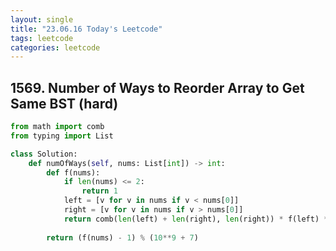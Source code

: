 ```yaml
---
layout: single
title: "23.06.16 Today's Leetcode"
tags: leetcode
categories: leetcode
---
```


## 1569. Number of Ways to Reorder Array to Get Same BST (hard)

```python
from math import comb
from typing import List

class Solution:
    def numOfWays(self, nums: List[int]) -> int:
        def f(nums):
            if len(nums) <= 2:
                return 1
            left = [v for v in nums if v < nums[0]]
            right = [v for v in nums if v > nums[0]]
            return comb(len(left) + len(right), len(right)) * f(left) * f(right)
        
        return (f(nums) - 1) % (10**9 + 7)
```
